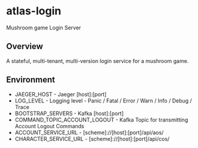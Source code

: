 # atlas-login
Mushroom game Login Server

## Overview

A stateful, multi-tenant, multi-version login service for a mushroom game.

## Environment

- JAEGER_HOST - Jaeger [host]:[port]
- LOG_LEVEL - Logging level - Panic / Fatal / Error / Warn / Info / Debug / Trace
- BOOTSTRAP_SERVERS - Kafka [host]:[port]
- COMMAND_TOPIC_ACCOUNT_LOGOUT - Kafka Topic for transmitting Account Logout Commands
- ACCOUNT_SERVICE_URL - [scheme]://[host]:[port]/api/aos/
- CHARACTER_SERVICE_URL - [scheme]://[host]:[port]/api/cos/
